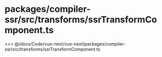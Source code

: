 # packages/compiler-ssr/src/transforms/ssrTransformComponent.ts

<<< @/docs/Code/vue-next/vue-next/packages/compiler-ssr/src/transforms/ssrTransformComponent.ts
